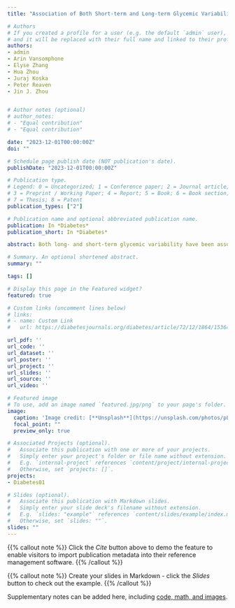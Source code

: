 ```yaml
---
title: "Association of Both Short-term and Long-term Glycemic Variability With the Development of Microalbuminuria in the ACCORD Trial"

# Authors
# If you created a profile for a user (e.g. the default `admin` user), write the username (folder name) here 
# and it will be replaced with their full name and linked to their profile.
authors:
- admin
- Arin Vansomphone
- Elyse Zhang
- Hua Zhou
- Juraj Koska
- Peter Reaven
- Jin J. Zhou 


# Author notes (optional)
# author_notes:
# - "Equal contribution"
# - "Equal contribution"

date: "2023-12-01T00:00:00Z"
doi: ""

# Schedule page publish date (NOT publication's date).
publishDate: "2023-12-01T00:00:00Z"

# Publication type.
# Legend: 0 = Uncategorized; 1 = Conference paper; 2 = Journal article;
# 3 = Preprint / Working Paper; 4 = Report; 5 = Book; 6 = Book section;
# 7 = Thesis; 8 = Patent
publication_types: ["2"]

# Publication name and optional abbreviated publication name.
publication: In *Diabetes*
publication_short: In *Diabetes*

abstract: Both long- and short-term glycemic variability have been associated with incident diabetes complications. We evaluated their relative and potential additive effects on incident renal complications in the Action to Control Cardiovascular Risk in Diabetes trial. A marker of short-term glycemic variability, 1,5-anhydroglucitol (1,5-AG), was measured in 4,000 random 12-month postrandomization plasma samples (when hemoglobin A1c [HbA1c] was stable). Visit-to-visit fasting plasma glucose coefficient of variation (CV-FPG) was determined from 4 months postrandomization until the end point of microalbuminuria or macroalbuminuria. Using Cox proportional hazards models, high CV-FPG and low 1,5-AG were independently associated with microalbuminuria after adjusting for clinical risk factors. However, only the CV-FPG association remained after additional adjustment for average HbA1c. Only CV-FPG was a significant risk factor for macroalbuminuria. This post hoc analysis indicates that long-term rather than short-term glycemic variability better predicts the risk of renal disease in type 2 diabetes.

# Summary. An optional shortened abstract.
summary: ""

tags: []

# Display this page in the Featured widget?
featured: true

# Custom links (uncomment lines below)
# links:
# - name: Custom Link
#   url: https://diabetesjournals.org/diabetes/article/72/12/1864/153649/Association-of-Both-Short-term-and-Long-term

url_pdf: ''
url_code: ''
url_dataset: ''
url_poster: ''
url_project: ''
url_slides: ''
url_source: ''
url_video: ''

# Featured image
# To use, add an image named `featured.jpg/png` to your page's folder. 
image:
  caption: 'Image credit: [**Unsplash**](https://unsplash.com/photos/pLCdAaMFLTE)'
  focal_point: ""
  preview_only: true

# Associated Projects (optional).
#   Associate this publication with one or more of your projects.
#   Simply enter your project's folder or file name without extension.
#   E.g. `internal-project` references `content/project/internal-project/index.md`.
#   Otherwise, set `projects: []`.
projects:
- Diabetes01

# Slides (optional).
#   Associate this publication with Markdown slides.
#   Simply enter your slide deck's filename without extension.
#   E.g. `slides: "example"` references `content/slides/example/index.md`.
#   Otherwise, set `slides: ""`.
slides: ""
---
```


{{% callout note %}}
Click the *Cite* button above to demo the feature to enable visitors to import publication metadata into their reference management software.
{{% /callout %}}

{{% callout note %}}
Create your slides in Markdown - click the *Slides* button to check out the example.
{{% /callout %}}

Supplementary notes can be added here, including [code, math, and images](https://wowchemy.com/docs/writing-markdown-latex/).
